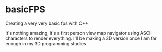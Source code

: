 # basicFPS
Creating a very very basic fps with C++

It's nothing amazing, it's a first person view map navigator using ASCII characters to render everything. I'll be making a 3D version once I am far enough in my 3D programming studies
